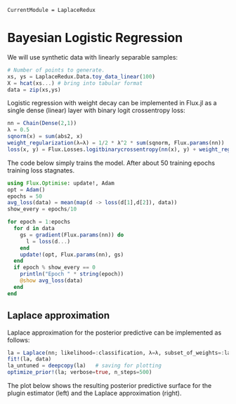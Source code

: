 
``` @meta
CurrentModule = LaplaceRedux
```

# Bayesian Logistic Regression

We will use synthetic data with linearly separable samples:

``` julia
# Number of points to generate.
xs, ys = LaplaceRedux.Data.toy_data_linear(100)
X = hcat(xs...) # bring into tabular format
data = zip(xs,ys)
```

Logistic regression with weight decay can be implemented in Flux.jl as a single dense (linear) layer with binary logit crossentropy loss:

``` julia
nn = Chain(Dense(2,1))
λ = 0.5
sqnorm(x) = sum(abs2, x)
weight_regularization(λ=λ) = 1/2 * λ^2 * sum(sqnorm, Flux.params(nn))
loss(x, y) = Flux.Losses.logitbinarycrossentropy(nn(x), y) + weight_regularization()
```

The code below simply trains the model. After about 50 training epochs training loss stagnates.

``` julia
using Flux.Optimise: update!, Adam
opt = Adam()
epochs = 50
avg_loss(data) = mean(map(d -> loss(d[1],d[2]), data))
show_every = epochs/10

for epoch = 1:epochs
  for d in data
    gs = gradient(Flux.params(nn)) do
      l = loss(d...)
    end
    update!(opt, Flux.params(nn), gs)
  end
  if epoch % show_every == 0
    println("Epoch " * string(epoch))
    @show avg_loss(data)
  end
end
```

## Laplace approximation

Laplace approximation for the posterior predictive can be implemented as follows:

``` julia
la = Laplace(nn; likelihood=:classification, λ=λ, subset_of_weights=:last_layer)
fit!(la, data)
la_untuned = deepcopy(la)   # saving for plotting
optimize_prior!(la; verbose=true, n_steps=500)
```

The plot below shows the resulting posterior predictive surface for the plugin estimator (left) and the Laplace approximation (right).
